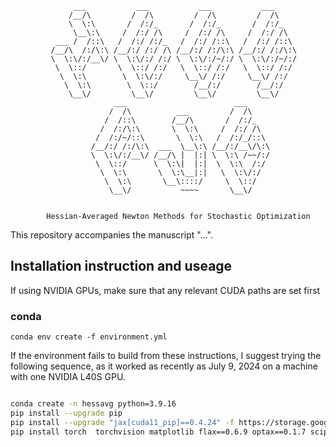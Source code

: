			      ___           ___           ___           ___     
			     /__/\         /  /\         /  /\         /  /\    
			     \  \:\       /  /:/_       /  /:/_       /  /:/_   
			      \__\:\     /  /:/ /\     /  /:/ /\     /  /:/ /\  
			  ___ /  /::\   /  /:/ /:/_   /  /:/ /::\   /  /:/ /::\ 
			 /__/\  /:/\:\ /__/:/ /:/ /\ /__/:/ /:/\:\ /__/:/ /:/\:\
			 \  \:\/:/__\/ \  \:\/:/ /:/ \  \:\/:/~/:/ \  \:\/:/~/:/
			  \  \::/       \  \::/ /:/   \  \::/ /:/   \  \::/ /:/ 
			   \  \:\        \  \:\/:/     \__\/ /:/     \__\/ /:/  
			    \  \:\        \  \::/        /__/:/        /__/:/   
			     \__\/         \__\/         \__\/         \__\/    
			               ___                        ___           
			              /  /\          ___         /  /\          
			             /  /::\        /__/\       /  /:/_         
			            /  /:/\:\       \  \:\     /  /:/ /\        
			           /  /:/~/::\       \  \:\   /  /:/_/::\       
			          /__/:/ /:/\:\  ___  \__\:\ /__/:/__\/\:\      
			          \  \:\/:/__\/ /__/\ |  |:| \  \:\ /~~/:/      
			           \  \::/      \  \:\|  |:|  \  \:\  /:/       
			            \  \:\       \  \:\__|:|   \  \:\/:/        
			             \  \:\       \__\::::/     \  \::/         
			              \__\/           ~~~~       \__\/                               
					
					
			Hessian-Averaged Newton Methods for Stochastic Optimization



This repository accompanies the manuscript "...".


## Installation instruction and useage

If using NVIDIA GPUs, make sure that any relevant CUDA paths are set first

### conda 

	conda env create -f environment.yml

If the environment fails to build from these instructions, I suggest trying the following sequence, as it worked as recently as July 9, 2024 on a machine with one NVIDIA L40S GPU. 

```bash

conda create -n hessavg python=3.9.16
pip install --upgrade pip
pip install --upgrade "jax[cuda11_pip]==0.4.24" -f https://storage.googleapis.com/jax-releases/jax_cuda_releases.html
pip install torch  torchvision matplotlib flax==0.6.9 optax==0.1.7 scipy==1.11.4 orbax-checkpoint==0.4.8



